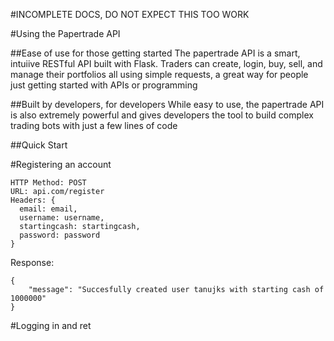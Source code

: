 #INCOMPLETE DOCS, DO NOT EXPECT THIS TOO WORK

#Using the Papertrade API

##Ease of use for those getting started
The papertrade API is a smart, intuiive RESTful API built with Flask. Traders can create, login, buy, sell, and manage their portfolios all using simple requests, a great way for people just getting started with APIs or programming

##Built by developers, for developers
While easy to use, the papertrade API is also extremely powerful and gives developers the tool to build complex trading bots with just a few lines of code


##Quick Start

#Registering an account
```
HTTP Method: POST
URL: api.com/register
Headers: {
  email: email,
  username: username,
  startingcash: startingcash,
  password: password
}
```

Response:
```
{
    "message": "Succesfully created user tanujks with starting cash of 1000000"
}
```
#Logging in and ret

